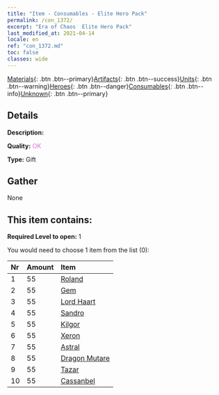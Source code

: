 ```yaml
---
title: "Item - Consumables - Elite Hero Pack"
permalink: /con_1372/
excerpt: "Era of Chaos  Elite Hero Pack"
last_modified_at: 2021-04-14
locale: en
ref: "con_1372.md"
toc: false
classes: wide
---
```

 [Materials](/Items/){: .btn .btn--primary}[Artifacts](/Items/Artifacts/){: .btn .btn--success}[Units](/Items/Units/){: .btn .btn--warning}[Heroes](/Items/Heroes/){: .btn .btn--danger}[Consumables](/Items/Consumables/){: .btn .btn--info}[Unknown](/Items/Unknown/){: .btn .btn--primary}

## Details
 **Description:** 

 **Quality:** <span style="color: #DA70D6">OK</span>

 **Type:** Gift

## Gather

  None

## This item contains:

 **Required Level to open:** 1

 You would need to choose 1 item from the list (0):

  | Nr | Amount |     Item    |
  |:---|:-------|:------------|
  | 1 | 55 | [Roland](/Items/her_362/) | 
  | 2 | 55 | [Gem](/Items/her_369/) | 
  | 3 | 55 | [Lord Haart](/Items/her_370/) | 
  | 4 | 55 | [Sandro](/Items/her_371/) | 
  | 5 | 55 | [Kilgor](/Items/her_374/) | 
  | 6 | 55 | [Xeron](/Items/her_383/) | 
  | 7 | 55 | [Astral](/Items/her_388/) | 
  | 8 | 55 | [Dragon Mutare](/Items/her_390/) | 
  | 9 | 55 | [Tazar](/Items/her_393/) | 
  | 10 | 55 | [Cassanbel](/Items/her_396/) | 
